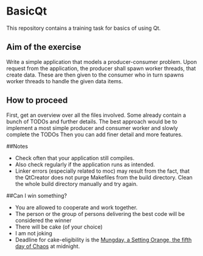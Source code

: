 # BasicQt

This repository contains a training task for basics of using Qt.

## Aim of the exercise
Write a simple application that models a producer-consumer problem.
Upon request from the application, the producer shall spawn worker threads, that create data.
These are then given to the consumer who in turn spawns worker threads to handle the given data items.

## How to proceed
First, get an overview over all the files involved. Some already contain a bunch of TODOs and further details.
The best approach would be to implement a most simple producer and consumer worker and slowly complete the TODOs
Then you can add finer detail and more features.

##Notes
* Check often that your application still compiles.
* Also check regularly if the application runs as intended.
* Linker errors (especially related to moc) may result from the fact, that the QtCreator does not purge Makefiles from the build directory. 
Clean the whole build directory manually and try again.

##Can I win something?
* You are allowed to cooperate and work together.
* The person or the group of persons delivering the best code will be considered the winner
* There will be cake (of your choice)
* I am not joking
* Deadline for cake-eligibility is the [Mungday, a Setting Orange, the fifth day of Chaos](https://en.wikipedia.org/wiki/Discordian_calendar) at midnight.
